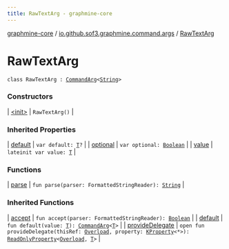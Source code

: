 ```yaml
---
title: RawTextArg - graphmine-core
---
```


[graphmine-core](../../index.html) / [io.github.sof3.graphmine.command.args](../index.html) / [RawTextArg](./index.html)

# RawTextArg

`class RawTextArg : `[`CommandArg`](../-command-arg/index.html)`<`[`String`](https://kotlinlang.org/api/latest/jvm/stdlib/kotlin/-string/index.html)`>`

### Constructors

| [&lt;init&gt;](-init-.html) | `RawTextArg()` |

### Inherited Properties

| [default](../-command-arg/default.html) | `var default: `[`T`](../-command-arg/index.html#T)`?` |
| [optional](../-command-arg/optional.html) | `var optional: `[`Boolean`](https://kotlinlang.org/api/latest/jvm/stdlib/kotlin/-boolean/index.html) |
| [value](../-command-arg/value.html) | `lateinit var value: `[`T`](../-command-arg/index.html#T) |

### Functions

| [parse](parse.html) | `fun parse(parser: FormattedStringReader): `[`String`](https://kotlinlang.org/api/latest/jvm/stdlib/kotlin/-string/index.html) |

### Inherited Functions

| [accept](../-command-arg/accept.html) | `fun accept(parser: FormattedStringReader): `[`Boolean`](https://kotlinlang.org/api/latest/jvm/stdlib/kotlin/-boolean/index.html) |
| [default](../-command-arg/default.html) | `fun default(value: `[`T`](../-command-arg/index.html#T)`): `[`CommandArg`](../-command-arg/index.html)`<`[`T`](../-command-arg/index.html#T)`>` |
| [provideDelegate](../-command-arg/provide-delegate.html) | `open fun provideDelegate(thisRef: `[`Overload`](../../io.github.sof3.graphmine.command/-overload/index.html)`, property: `[`KProperty`](https://kotlinlang.org/api/latest/jvm/stdlib/kotlin.reflect/-k-property/index.html)`<*>): `[`ReadOnlyProperty`](https://kotlinlang.org/api/latest/jvm/stdlib/kotlin.properties/-read-only-property/index.html)`<`[`Overload`](../../io.github.sof3.graphmine.command/-overload/index.html)`, `[`T`](../-command-arg/index.html#T)`>` |

